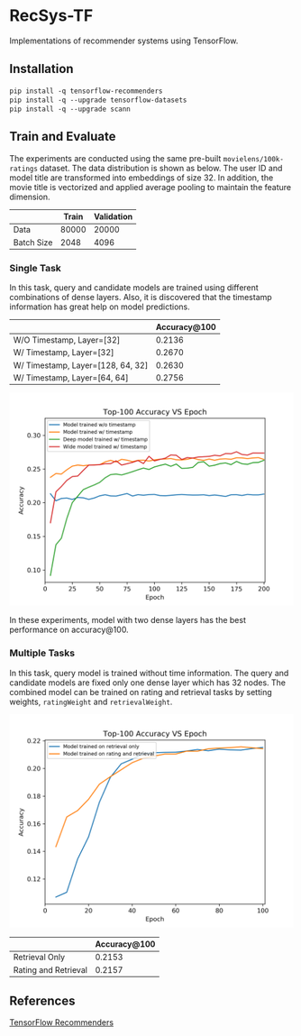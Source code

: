 # RecSys-TF
Implementations of recommender systems using TensorFlow.

## Installation

```
pip install -q tensorflow-recommenders
pip install -q --upgrade tensorflow-datasets
pip install -q --upgrade scann
```

## Train and Evaluate

The experiments are conducted using the same pre-built `movielens/100k-ratings` dataset. The data distribution is shown as below. The user ID and model title are transformed into embeddings of size 32. In addition, the movie title is vectorized and applied average pooling to maintain the feature dimension.

|            | Train | Validation |
|------------|-------|------------|
| Data       | 80000 | 20000      |
| Batch Size | 2048  | 4096       |

### Single Task

In this task, query and candidate models are trained using different combinations of dense layers. Also, it is discovered that the timestamp information has great help on model predictions.

|                                    | Accuracy@100 |
|------------------------------------|--------------|
| W/O Timestamp, Layer=[32]          | 0.2136       |
| W/  Timestamp, Layer=[32]          | 0.2670       |
| W/  Timestamp, Layer=[128, 64, 32] | 0.2630       |
| W/  Timestamp, Layer=[64, 64]      | 0.2756       |

![singletask](images/singletask.png#1)

In these experiments, model with two dense layers has the best performance on accuracy@100.

### Multiple Tasks

In this task, query model is trained without time information. The query and candidate models are fixed only one dense layer which has 32 nodes. The combined model can be trained on rating and retrieval tasks by setting weights, `ratingWeight` and `retrievalWeight`.

![multitask](images/multitask.png#1)

|                      | Accuracy@100 |
|----------------------|--------------|
| Retrieval Only       | 0.2153       |
| Rating and Retrieval | 0.2157       |

## References

[TensorFlow Recommenders](https://www.tensorflow.org/recommenders/examples/quickstart)